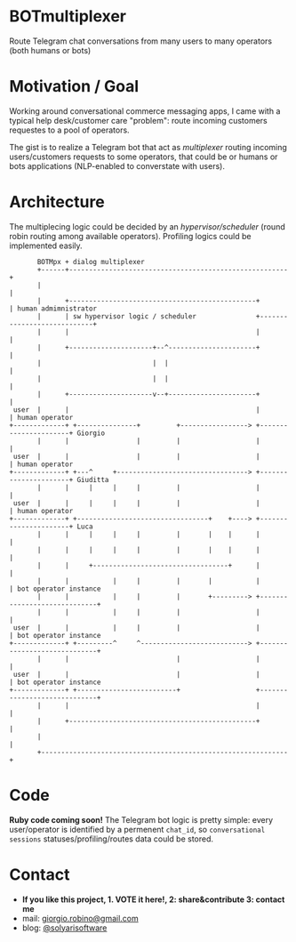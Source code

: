 # BOTmultiplexer
Route Telegram chat conversations from many users to many operators (both humans or bots) 

# Motivation / Goal
Working around conversational commerce messaging apps, I came with a typical help desk/customer care "problem": route incoming customers requestes to a pool of operators.

The gist is to realize a Telegram bot that act as *multiplexer* routing incoming users/customers requests to some operators, that could be or humans or bots applications (NLP-enabled to converstate with users).


# Architecture
The multiplecing logic could be decided by an *hypervisor/scheduler* (round robin routing among available operators). Profiling logics could be implemented easily.

```
       BOTMpx + dialog multiplexer
       +------+-------------------------------------------------------+
       |                                                              |
       |      +-----------------------------------------------+       | human admimnistrator
       |      | sw hypervisor logic / scheduler               +----------------------------+
       |      |                                               |       |
       |      +---------------------+--^----------------------+       |
       |                            |  |                              |
       |                            |  |                              |
       |      +---------------------v--+----------------------+       |
 user  |      |                                               |       | human operator
+-------------+ +---------------+         +-----------------> +----------------------+ Giorgio
       |      |                 |         |                   |       |
 user  |      |                 |         |                   |       | human operator
+-------------+ +---^     +---------------------------------> +----------------------+ Giuditta
       |      |     |     |     |         |                   |       |
 user  |      |     |     |     |         |                   |       | human operator
+-------------+ +---------------------------------+    +----> +----------------------+ Luca
       |      |     |     |     |         |       |    |      |       |
       |      |     |     |     |         |       |    |      |       |
       |      |     +----------------------------------+      |       |
       |      |           |     |         |       |           |       | bot operator instance
       |      |           |     |         |       +---------> +-----------------------------+
       |      |           |     |         |                   |       |
 user  |      |           |     |         |                   |       | bot operator instance
+-------------+ +---------^     ^---------------------------> +-----------------------------+
       |      |                           |                   |       |
 user  |      |                           |                   |       | bot operator instance
+-------------+ +-------------------------+                   +-----------------------------+
       |      |                                               |       |
       |      +-----------------------------------------------+       |
       |                                                              |
       +--------------------------------------------------------------+
```

# Code
**Ruby code coming soon!**
The Telegram bot logic is pretty simple: every user/operator is identified by a permenent `chat_id`, so `conversational sessions` statuses/profiling/routes data could be stored. 


# Contact
* **If you like this project, 1. VOTE it here!, 2: share&contribute 3: contact me**
* mail: [giorgio.robino@gmail.com](mailto:giorgio.robino@gmail.com)
* blog: [@solyarisoftware](http://www.twitter.com/solyarisoftware)
